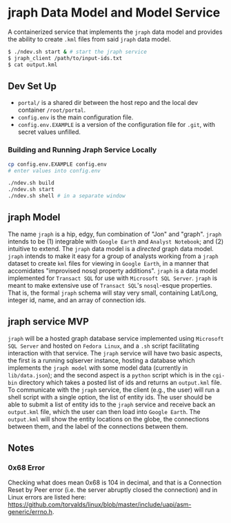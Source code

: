 # jraph Data Model and Model Service 
A containerized service that implements the `jraph` data model and provides the ability to create `.kml` files from said `jraph` data model.
```sh
$ ./ndev.sh start & # start the jraph service
$ jraph_client /path/to/input-ids.txt
$ cat output.kml
```

## Dev Set Up
* `portal/` is a shared dir between the host repo and the local dev container `/root/portal`.
* `config.env` is the main configuration file.
* `config.env.EXAMPLE` is a version of the configuration file for `.git`, with secret values unfilled.

### Building and Running Jraph Service Locally
```sh
cp config.env.EXAMPLE config.env
# enter values into config.env

./ndev.sh build
./ndev.sh start 
./ndev.sh shell # in a separate window
```

## jraph Model
The name `jraph` is a hip, edgy, fun combination of "Jon" and "graph".
`jraph` intends to be (1) integrable with `Google Earth` and `Analyst Notebook`; and (2) intuitive to extend.
The `jraph` data model is a *directed* graph data model. 
`jraph` intends to make it easy for a group of analysts working from a `jraph` dataset to create `kml` files for viewing in `Google Earth`, in a manner that accomidates "improvised nosql property additions". 
`jraph` is a data model implemented for `Transact SQL` for use with `Microsoft SQL Server`.
`jraph` is meant to make extensive use of `Transact SQL`'s `nosql`-esque properties.
That is, the formal `jraph` schema will stay very small, containing Lat/Long, integer id, name, and an array of connection ids.

## jraph service MVP
`jraph` will be a hosted graph database service implemented using `Microsoft SQL Server` and hosted on `Fedora Linux`, and a `.sh` script facilitating interaction with that service.
The `jraph` service will have two basic aspects, the first is a running sqlserver instance, hosting a database which implements the `jraph model` with some model data (currently in `lib/data.json`); and the second aspect is a `python` script which is in the `cgi-bin` directory which takes a posted list of ids and returns an `output.kml` file.
To communicate with the `jraph` service, the client (e.g., the user) will run a shell script with a single option, the list of entity ids.
The user should be able to submit a list of entity ids to the `jraph` service and receive back an `output.kml` file, which the user can then load into `Google Earth`. 
The `output.kml` will show the entity locations on the globe, the connections between them, and the label of the connections between them.

## Notes
### 0x68 Error
Checking what does mean 0x68 is 104 in decimal, and that is a Connection Reset by Peer error (i.e. the server abruptly closed the connection) and in Linux errors are listed here: https://github.com/torvalds/linux/blob/master/include/uapi/asm-generic/errno.h.
